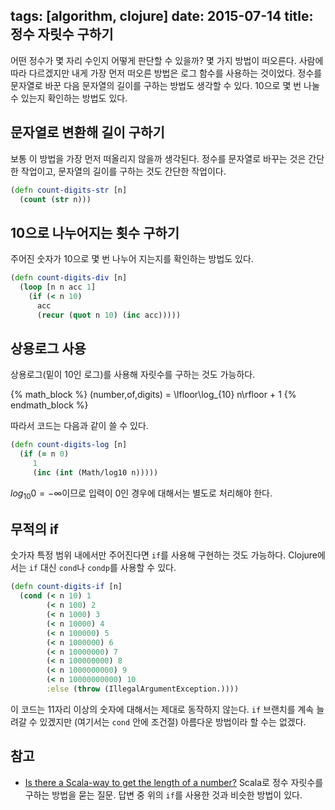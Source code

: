 tags: [algorithm, clojure]
date: 2015-07-14
title: 정수 자릿수 구하기
---
어떤 정수가 몇 자리 수인지 어떻게 판단할 수 있을까? 몇 가지 방법이 떠오른다. 사람에 따라 다르겠지만 내게 가장 먼저 떠오른 방법은 로그 함수를 사용하는 것이었다. 정수를 문자열로 바꾼 다음 문자열의 길이를 구하는 방법도 생각할 수 있다. 10으로 몇 번 나눌 수 있는지 확인하는 방법도 있다.<!--more-->

## 문자열로 변환해 길이 구하기
보통 이 방법을 가장 먼저 떠올리지 않을까 생각된다. 정수를 문자열로 바꾸는 것은 간단한 작업이고, 문자열의 길이를 구하는 것도 간단한 작업이다.

```clojure
(defn count-digits-str [n]
  (count (str n)))
```

## 10으로 나누어지는 횟수 구하기
주어진 숫자가 10으로 몇 번 나누어 지는지를 확인하는 방법도 있다.

```clojure
(defn count-digits-div [n]
  (loop [n n acc 1]
    (if (< n 10)
      acc
      (recur (quot n 10) (inc acc)))))
```

## 상용로그 사용
상용로그(밑이 10인 로그)를 사용해 자릿수를 구하는 것도 가능하다.

{% math_block %}
(number\,of\,digits) = \lfloor\log_{10} n\rfloor + 1
{% endmath_block %}

따라서 코드는 다음과 같이 쓸 수 있다.

```clojure
(defn count-digits-log [n]
  (if (= n 0)
     1
     (inc (int (Math/log10 n)))))
```

$log_{10} 0 = -\infty$이므로 입력이 0인 경우에 대해서는 별도로 처리해야 한다.

## 무적의 if
숫가자 특정 범위 내에서만 주어진다면 `if`를 사용해 구현하는 것도 가능하다. Clojure에서는 `if` 대신 `cond`나 `condp`를 사용할 수 있다.

```clojure
(defn count-digits-if [n]
  (cond (< n 10) 1
        (< n 100) 2
        (< n 1000) 3
        (< n 10000) 4
        (< n 100000) 5
        (< n 1000000) 6
        (< n 10000000) 7
        (< n 100000000) 8
        (< n 1000000000) 9
        (< n 10000000000) 10
        :else (throw (IllegalArgumentException.))))
```

이 코드는 11자리 이상의 숫자에 대해서는 제대로 동작하지 않는다. `if` 브랜치를 계속 늘려갈 수 있겠지만 (여기서는 `cond` 안에 조건절) 아름다운 방법이라 할 수는 없겠다.

## 참고
* [Is there a Scala-way to get the length of a number?](http://stackoverflow.com/questions/11922686/is-there-a-scala-way-to-get-the-length-of-a-number/11922854#11922854) Scala로 정수 자릿수를 구하는 방법을 묻는 질문. 답변 중 위의 `if`를 사용한 것과 비슷한 방법이 있다.
